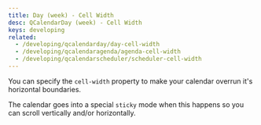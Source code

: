 ```yaml
---
title: Day (week) - Cell Width
desc: QCalendarDay (week) - Cell Width
keys: developing
related:
  - /developing/qcalendarday/day-cell-width
  - /developing/qcalendaragenda/agenda-cell-width
  - /developing/qcalendarscheduler/scheduler-cell-width
---
```

You can specify the `cell-width` property to make your calendar overrun it's horizontal boundaries.

The calendar goes into a special `sticky` mode when this happens so you can scroll vertically and/or horizontally.

<example-viewer
  title="Cell Width"
  file="WeekCellWidth"
  codepen-title="QCalendarDay"
/>
